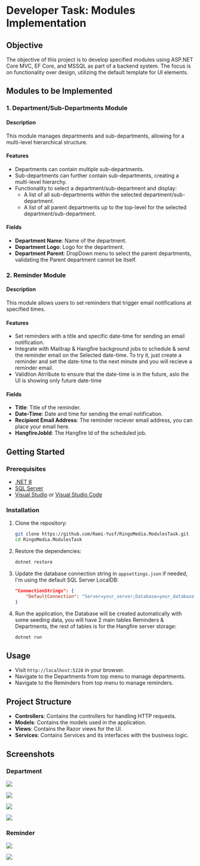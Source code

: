 # Developer Task: Modules Implementation

## Objective
The objective of this project is to develop specified modules using ASP.NET Core MVC, EF Core, and MSSQL as part of a backend system. The focus is on functionality over design, utilizing the default template for UI elements.

## Modules to be Implemented

### 1. Department/Sub-Departments Module
#### Description
This module manages departments and sub-departments, allowing for a multi-level hierarchical structure.

#### Features
- Departments can contain multiple sub-departments.
- Sub-departments can further contain sub-departments, creating a multi-level hierarchy.
- Functionality to select a department/sub-department and display:
  - A list of all sub-departments within the selected department/sub-department.
  - A list of all parent departments up to the top-level for the selected department/sub-department.

#### Fields
- **Department Name**: Name of the department.
- **Department Logo**: Logo for the department.
- **Department Parent**: DropDown menu to select the parent departments, validating the Parent department cannot be itself.

### 2. Reminder Module
#### Description
This module allows users to set reminders that trigger email notifications at specified times.

#### Features
- Set reminders with a title and specific date-time for sending an email notification.
- Integrate with Mailtrap & Hangfire background jobs to schedule & send the reminder email on the Selected date-time. To try it, just create a reminder and set the date-time to the next minute and you will recieve a reminder email.
- Validtion Atrribute to ensure that the date-time is in the future, aslo the UI is showing only future date-time

#### Fields
- **Title**: Title of the reminder.
- **Date-Time**: Date and time for sending the email notification.
- **Recipient Email Address**: The reminder reciever email address, you can place your email here.
- **HangfireJobId**: The Hangfire Id of the scheduled job.

## Getting Started

### Prerequisites
- [.NET 8](https://dotnet.microsoft.com/download)
- [SQL Server](https://www.microsoft.com/en-us/sql-server/sql-server-downloads)
- [Visual Studio](https://visualstudio.microsoft.com/) or [Visual Studio Code](https://code.visualstudio.com/)

### Installation
1. Clone the repository:
    ```sh
    git clone https://github.com/Rami-Yusf/RingoMedia.ModulesTask.git
    cd RingoMedia.ModulesTask
    ```

2. Restore the dependencies:
    ```sh
    dotnet restore
    ```

3. Update the database connection string in `appsettings.json` if needed, I'm using the default SQL Server LocalDB:
    ```json
    "ConnectionStrings": {
        "DefaultConnection": "Server=your_server;Database=your_database;User Id=your_user;Password=your_password;"
    }
    ```

5. Run the application, the Database will be created automatically with some seeding data, you will have 2 main tables Reminders & Departments, the rest of tables is for the Hangfire server storage:
    ```sh
    dotnet run
    ```

## Usage
- Visit `http://localhost:5228` in your browser.
- Navigate to the Departments from top menu to manage departments.
- Navigate to the Reminders from top menu to manage reminders.

## Project Structure
- **Controllers**: Contains the controllers for handling HTTP requests.
- **Models**: Contains the models used in the application.
- **Views**: Contains the Razor views for the UI.
- **Services**: Contains Services and its interfaces with the business logic.

## Screenshots
### Department
![](https://github.com/Rami-Yusf/RingoMedia.ModulesTask/blob/master/Screenshots/Departments-list.png?raw=true)

![](https://github.com/Rami-Yusf/RingoMedia.ModulesTask/blob/master/Screenshots/Department-details.png?raw=true)

![](https://github.com/Rami-Yusf/RingoMedia.ModulesTask/blob/master/Screenshots/Department-edit.png?raw=true)

![](https://github.com/Rami-Yusf/RingoMedia.ModulesTask/blob/master/Screenshots/Department-create.png?raw=true)

### Reminder
![](https://github.com/Rami-Yusf/RingoMedia.ModulesTask/blob/master/Screenshots/Reminders-list.png?raw=true)

![](https://github.com/Rami-Yusf/RingoMedia.ModulesTask/blob/master/Screenshots/Reminder-edit.png?raw=true)
